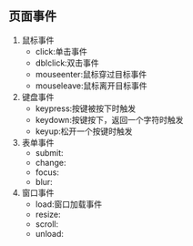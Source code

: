 ## 页面事件

1. 鼠标事件
    - click:单击事件
    - dblclick:双击事件
    - mouseenter:鼠标穿过目标事件
    - mouseleave:鼠标离开目标事件
2. 键盘事件
    - keypress:按键被按下时触发
    - keydown:按键按下，返回一个字符时触发
    - keyup:松开一个按键时触发
3. 表单事件
    - submit:
    - change:
    - focus:
    - blur:
4. 窗口事件
    - load:窗口加载事件
    - resize:
    - scroll:
    - unload: